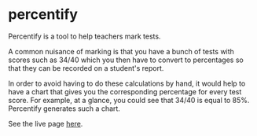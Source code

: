 percentify
==========

Percentify is a tool to help teachers mark tests.

A common nuisance of marking is that you have a bunch of tests with scores such as 34/40 which you then have to convert to percentages so that they can be recorded on a student's report.

In order to avoid having to do these calculations by hand, it would help to have a chart that gives you the corresponding percentage for every test score. For example, at a glance, you could see that 34/40 is equal to 85%. Percentify generates such a chart.

See the live page [here](http://sebpearce.com/percentify/).
